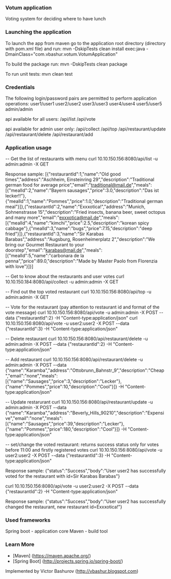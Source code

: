 ### Votum application
Voting system for deciding where to have lunch

### Launching the application

To launch the app from maven go to the application root directory (directory with pom.xml file) and run: mvn -DskipTests clean install exec:java -DmainClass="com.vbashur.votum.VotumApplication"

To build the package run: mvn -DskipTests clean package

To run unit tests: mvn clean test

### Credentials

The following login/password pairs are permitted to perform application operations:
user1/user1
user2/user2
user3/user3
user4/user4
user5/user5
admin/admin

api available for all users:
/api/list
/api/vote

api available for admin user only:
/api/collect
/api/top
/api/restaurant/update
/api/restaurant/delete
/api/restaurant/add

### Application usage

-- Get the list of restaurants with menu
curl 10.10.150.156:8080/api/list -u admin:admin -X GET

Response sample:
[{"restaurantId":1,"name":"Old good times","address":"Aschheim, Einsteinring 29","description":"Traditional german food for average price","email":"traditional@mail.de","meals":[{"mealId":2,"name":"Bayern sausages","price":3.0,"description":"Das ist lecker!!"},{"mealId":1,"name":"Pommes","price":1.0,"description":"Traditional german meal"}]},{"restaurantId":2,"name":"Exxxotica!","address":"Munich, Sohnenstrasse 15","description":"Fried insects, banana beer, sweet octopus and many more","email":"exxxotica@mail.de","meals":[{"mealId":4,"name":"kimchi","price":2.5,"description":"korean spicy cabbage"},{"mealId":3,"name":"bugs","price":7.15,"description":"deep fried"}]},{"restaurantId":3,"name":"Sir Karabas Barabas","address":"Augsburg, Rosenheimerplatz 2","description":"We bring our Gourmet Restaurant to your doorstep","email":"karabas@mail.de","meals":[{"mealId":5,"name":"carbonara de la penna","price":89.0,"description":"Made by Master Paolo from Florenzia with love"}]}]

-- Get to know about the restaurants and user votes
curl 10.10.150.184:8080/api/collect -u admin:admin -X GET

-- Find out the top voted restaurant
curl 10.10.150.156:8080/api/top -u admin:admin -X GET

-- Vote for the restaurant (pay attention to restaurant id and format of the vote message) 
curl 10.10.150.156:8080/api/vote -u admin:admin -X POST --data {\"restaurantId\":2} -H "Content-type:application/json"
curl 10.10.150.156:8080/api/vote -u user2:user2 -X POST --data {\"restaurantId\":3} -H "Content-type:application/json"

-- Delete restaurant
curl 10.10.150.156:8080/api/restaurant/delete -u admin:admin -X POST --data {\"restaurantId\":2} -H "Content-type:application/json"

-- Add restaurant
curl 10.10.150.156:8080/api/restaurant/delete -u admin:admin -X POST --data {\"name\":\"Karamba\",\"address\":\"Ottobrunn_Bahnstr_9\",\"description\":\"Cheap\",\"email\":\"none\",\"meals\":[{\"name\":\"Sausages\",\"price\":3,\"description\":\"Lecker\"},{\"name\":\"Pommes\",\"price\":10,\"description\":\"Cool\"}]} -H "Content-type:application/json"

-- Update restarurant
curl 10.10.150.156:8080/api/restaurant/update -u admin:admin -X POST --data {\"name\":\"Karamba\",\"address\":\"Beverly_Hills_90210\",\"description\":\"Expensive\",\"email\":\"none\",\"meals\":[{\"name\":\"Sausages\",\"price\":39,\"description\":\"Lecker\"},{\"name\":\"Pommes\",\"price\":180,\"description\":\"Cool\"}]} -H "Content-type:application/json"

-- set/change the voted restaurant: returns success status only for votes before 11:00 and firstly registered votes
curl 10.10.150.156:8080/api/vote -u user2:user2 -X POST --data {\"restaurantId\":3} -H "Content-type:application/json"

Response sample:
{"status":"Success","body":"User user2 has successfully voted for the restaurant with id=Sir Karabas Barabas"}

curl 10.10.150.156:8080/api/vote -u user2:user2 -X POST --data {\"restaurantId\":2} -H "Content-type:application/json"

Response sample:
{"status":"Success","body":"User user2 has successfully changed the restaurant, new restaurant id=Exxxotica!"}

### Used frameworks

Spring boot - application core
Maven - build tool

### Learn More

- [Maven] (https://maven.apache.org/)
- [Spring Boot] (http://projects.spring.io/spring-boot/)

Implemented by Victor Bashurov (http://vbashur.blogspot.com)

